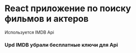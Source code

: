 # React приложение по поиску фильмов и актеров
Используется IMDB Api

### Upd IMDB убрали бесплатные ключи для Api



